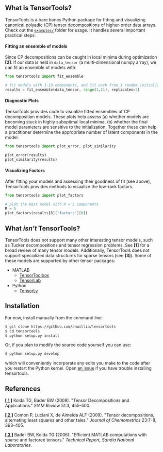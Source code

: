 ## What is TensorTools?

TensorTools is a bare bones Python package for fitting and visualizing [canonical polyadic (CP) tensor decompositions](https://en.wikipedia.org/wiki/Tensor_rank_decomposition) of higher-order data arrays.
Check out the [`examples/`](./examples) folder for usage.
It handles several important practical steps:

#### Fitting an ensemble of models

Since CP decompositions can be caught in local minima during optimization **[2]**.
If our data is held in `data_tensor` (a multi-dimensional numpy array), we can fit an ensemble of models with:

```python
from tensortools import fit_ensemble

# fit models with 1-10 components, and fit each from 3 random initializations 
results = fit_ensemble(data_tensor, range(1,11), replicates=3)
```

#### Diagnostic Plots

TensorTools provides code to visualize fitted ensembles of CP decomposition models. These plots help assess (a) whether models are becoming stuck in highly suboptimal local minima, (b) whether the final model parameters are sensitive to the initialization. Together these can help a practitioner determine the appropriate number of latent components in the model.

```python
from tensortools import plot_error, plot_similarity

plot_error(results)
plot_similarity(results)
```

#### Visualizing Factors

After fitting your models and assessing their goodness of fit (see above), TensorTools provides methods to visualize the low-rank factors.

```python
from tensortools import plot_factors

# plot the best model with R = 5 components
R = 5
plot_factors(results[R]['factors'][0])
```

## What *isn't* TensorTools?

TensorTools does not support many other interesting tensor models, such as Tucker decompositions and tensor regression problems.
See **[1]** for a broad review of many tensor models.
Additionally, TensorTools does not support specialized data structures for sparse tensors (see **[3]**).
Some of these models are supported by other tensor packages:

* MATLAB
    * [TensorToolbox](http://www.sandia.gov/~tgkolda/TensorToolbox/index-2.6.html)
    * [TensorLab](http://www.tensorlab.net/)
* Python
    * [TensorLy](https://tensorly.github.io/stable/index.html)

## Installation

For now, install manually from the command line:

```bash
$ git clone https://github.com/ahwillia/tensortools
$ cd tensortools
$ python setup.py install
```

Or, if you plan to modify the source code yourself you can use:

```bash
$ python setup.py develop
```

which will conveniently incorporate any edits you make to the code after you restart the Python kernel. Open [an issue](https://github.com/ahwillia/tensortools/issues) if you have trouble installing tensortools.

## References

[**[ 1 ]**](http://www.sandia.gov/~tgkolda/pubs/pubfiles/TensorReview.pdf) Kolda TG, Bader BW (2009). "Tensor Decompositions and Applications." *SIAM Review* 51:3, 455–500.

[**[ 2 ]**](http://dx.doi.org/10.1002/cem.1236) Comon P, Luciani X, de Almeida ALF (2009). "Tensor decompositions, alternating least squares and other tales." *Journal of Chemometrics* 23:7-8, 393–405.

[**[ 3 ]**](http://www.sandia.gov/~tgkolda/pubs/pubfiles/SAND2006-7592.pdf) Bader BW, Kolda TG (2006). "Efficient MATLAB computations with sparse and factored tensors." *Technical Report, Sandia National Laboratories.*
